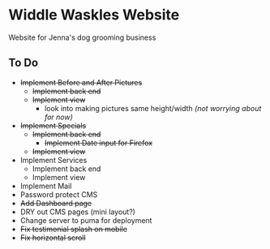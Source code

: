 # Widdle Waskles Website

Website for Jenna's dog grooming business

## To Do

* ~~Implement Before and After Pictures~~
  * ~~Implement back end~~
  * ~~Implement view~~
    * look into making pictures same height/width _(not worrying about for now)_
* ~~Implement Specials~~
  * ~~Implement back end~~
    * ~~Implement Date input for Firefox~~
  * ~~Implement view~~
* Implement Services
  * Implement back end
  * Implement view
* Implement Mail
* Password protect CMS
* ~~Add Dashboard page~~
* DRY out CMS pages (mini layout?)
* Change server to puma for deployment
* ~~Fix testimonial splash on mobile~~
* ~~Fix horizontal scroll~~
